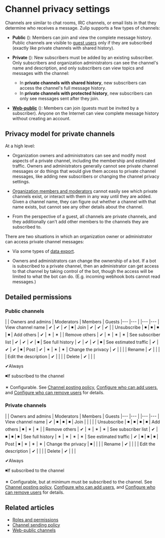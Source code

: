 # Channel privacy settings

Channels are similar to chat rooms, IRC channels, or email lists in that they
determine who receives a message. Zulip supports a few types of channels:

* **Public** (<i class="zulip-icon zulip-icon-hashtag"></i>):
  Members can join and view the complete message history.
  Public channels are visible to [guest users](/help/guest-users)
  only if they are subscribed (exactly like private channels with
  shared history).

* **Private** (<i class="zulip-icon zulip-icon-lock"></i>):
  New subscribers must be added by an existing subscriber. Only subscribers
  and organization administrators can see the channel's name and description,
  and only subscribers can view topics and messages with the channel:
    * In **private channels with shared history**, new subscribers can
    access the channel's full message history.
    * In **private channels with protected history**, new subscribers
    can only see messages sent after they join.

* [**Web-public**](/help/public-access-option) (<i class="zulip-icon
  zulip-icon-globe"></i>): Members can join (guests must be invited by a
  subscriber). Anyone on the Internet can view complete message history without
  creating an account.

## Privacy model for private channels

At a high level:

* Organization owners and administrators can see and modify most
  aspects of a private channel, including the membership and estimated
  traffic. Owners and administrators generally cannot see private
  channel messages or do things that would give them access to private
  channel messages, like adding new subscribers or changing the channel
  privacy settings.

* [Organization members and moderators](/help/roles-and-permissions)
  cannot easily see which private channels exist, or interact with them
  in any way until they are added.  Given a channel name, they can
  figure out whether a channel with that name exists, but cannot see
  any other details about the channel.

* From the perspective of a guest, all channels are private channels,
  and they additionally can't add other members to the channels they
  are subscribed to.

There are two situations in which an organization owner or
administrator can access private channel messages:

* Via some types of [data export](/help/export-your-organization).

* Owners and administrators can change the ownership of a bot. If a
  bot is subscribed to a private channel, then an administrator can get
  access to that channel by taking control of the bot, though the
  access will be limited to what the bot can do. (E.g. incoming
  webhook bots cannot read messages.)

## Detailed permissions

### Public channels

<div class="centered_table"></div>
|                       | Owners and admins | Moderators | Members   | Guests
|---                    |---                |            |---        |---
| View channel name     | &#10004;          | &#10004;   | &#10004;  | &#9726;
| Join                  | &#10004;          | &#10004;   | &#10004;  |
| Unsubscribe           | &#9726;           | &#9726;    | &#9726;   | &#9726;
| Add others            | &#10004;          | &#10038;   | &#10038;  |
| Remove others         | &#10004;          | &#10038;   | &#10038;  | &#10038;
| See subscriber list   | &#10004;          | &#10004;   | &#10004;  | &#9726;
| See full history      | &#10004;          | &#10004;   | &#10004;  | &#9726;
| See estimated traffic | &#10004;          | &#10004;   | &#10004;  | &#9726;
| Post                  | &#10004;          | &#10038;   | &#10038;  | &#10038;
| Change the privacy    | &#10004;          |            |           |
| Rename                | &#10004;          |            |           |
| Edit the description  | &#10004;          |            |           |
| Delete                | &#10004;          |            |           |

<span class="legend_symbol">&#10004;</span><span class="legend_label">Always</span>

<span class="legend_symbol">&#9726;</span><span class="legend_label">If subscribed to the channel</span>

<span class="legend_symbol">&#10038;</span><span class="legend_label">
Configurable. See [Channel posting policy](/help/channel-posting-policy),
[Configure who can add users][add-users], and
[Configure who can remove users][remove-users]
for details.
</span>

### Private channels

<div class="centered_table"></div>
|                       | Owners and admins | Moderators | Members   | Guests
|---                    |---                |            |---        |---
| View channel name      | &#10004;          | &#9726;    | &#9726;   | &#9726;
| Join                  |                   |            |           |
| Unsubscribe           | &#9726;           | &#9726;    | &#9726;   | &#9726;
| Add others            | &#9726;           | &#10038;   | &#10038;  |
| Remove others         | &#10004;          | &#10038;   | &#10038;  | &#10038;
| See subscriber list   | &#10004;          | &#9726;    | &#9726;   | &#9726;
| See full history      | &#10038;          | &#10038;   | &#10038;  | &#10038;
| See estimated traffic | &#10004;          | &#9726;    | &#9726;   | &#9726;
| Post                  | &#9726;           | &#10038;   | &#10038;  | &#10038;
| Change the privacy    | &#9726;           |            |           |
| Rename                | &#10004;          |            |           |
| Edit the description  | &#10004;          |            |           |
| Delete                | &#10004;          |            |           |

<span class="legend_symbol">&#10004;</span><span class="legend_label">Always</span>

<span class="legend_symbol">&#9726;</span><span class="legend_label">If subscribed to the channel</span>

<span class="legend_symbol">&#10038;</span><span class="legend_label">
Configurable, but at minimum must be subscribed to the channel.
See [Channel posting policy](/help/channel-posting-policy),
[Configure who can add users][add-users], and
[Configure who can remove users][remove-users]
for details.
</span>

## Related articles

* [Roles and permissions](/help/roles-and-permissions)
* [Channel sending policy](/help/channel-posting-policy)
* [Web-public channels](/help/public-access-option)

[add-users]: /help/configure-who-can-invite-to-channels#configure-who-can-add-users
[remove-users]: /help/configure-who-can-invite-to-channels#configure-who-can-remove-users
